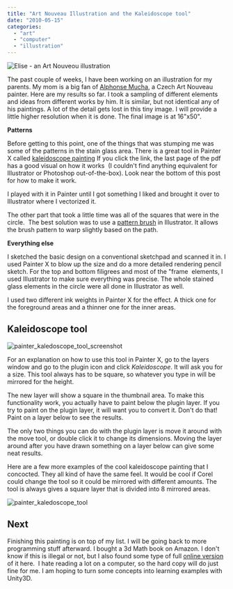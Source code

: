 ```yaml
---
title: "Art Nouveau Illustration and the Kaleidoscope tool"
date: "2010-05-15"
categories: 
  - "art"
  - "computer"
  - "illustration"
---
```


![Elise - an Art Nouveou illustration](/images/elise-nouveouInk.gif "elise-nouveou")

The past couple of weeks, I have been working on an illustration for my parents. My mom is a big fan of [Alphonse Mucha](http://en.wikipedia.org/wiki/Alphonse_Mucha), a Czech Art Nouveau painter. Here are my results so far. I took a sampling of different elements and ideas from different works by him. It is similar, but not identical any of his paintings. A lot of the detail gets lost in this tiny image. I will provide a little higher resolution when it is done. The final image is at 16"x50".

**Patterns**

Before getting to this point, one of the things that was stumping me was some of the patterns in the stain glass area. There is a great tool in Painter X called [kaleidoscope painting](http://homepage.mac.com/pixlart/.Public/PDFs/Kaleidoscopic%20Painting.pdf) If you click the link, the last page of the pdf has a good visual on how it works  (I couldn't find anything equivalent for Illustrator or Photoshop out-of-the-box). Look near the bottom of this post for how to make it work.

I played with it in Painter until I got something I liked and brought it over to Illustrator where I vectorized it.

The other part that took a little time was all of the squares that were in the circle.  The best solution was to use a [pattern brush](http://graphicssoft.about.com/library/tuts/sf/blsf03brushes6.htm) in Illustrator. It allows the brush pattern to warp slightly based on the path.

**Everything else**

I sketched the basic design on a conventional sketchpad and scanned it in. I used Painter X to blow up the size and do a more detailed rendering pencil sketch. For the top and bottom filigrees and most of the "frame  elements, I used Illustrator to make sure everything was precise. The whole stained glass elements in the circle were all done in Illustrator as well.

I used two different ink weights in Painter X for the effect. A thick one for the foreground areas and a thinner one for the inner areas.

## Kaleidoscope tool

![](/images/painter_kaledoscope_tool_screenshot.gif "painter_kaledoscope_tool_screenshot")

For an explanation on how to use this tool in Painter X, go to the layers window and go to the plugin icon and click _Kaleidoscope_. It will ask you for a size. This tool always has to be square, so whatever you type in will be mirrored for the height.

The new layer will show a square in the thumbnail area. To make this functionality work, you actually have to paint below the plugin layer. If you try to paint on the plugin layer, it will want you to convert it. Don't do that! Paint on a layer below to see the results.

The only two things you can do with the plugin layer is move it around with the move tool, or double click it to change its dimensions. Moving the layer around after you have drawn something on a layer below can give some neat results.

Here are a few more examples of the cool kaleidoscope painting that I concocted. They all kind of have the same feel. It would be cool if Corel could change the tool so it could be mirrored with different amounts. The tool is always gives a square layer that is divided into 8 mirrored areas.

![](/images/painter_kaledoscope_tool.gif "painter_kaledoscope_tool")

## Next

Finishing this painting is on top of my list. I will be going back to more programming stuff afterward. I bought a 3d Math book on Amazon. I don't know if this is illegal or not, but I also found some type of full [online version](http://www.scribd.com/doc/11997032/3D-Math-Primer-for-Graphics-and-Game-Development) of it here.  I hate reading a lot on a computer, so the hard copy will do just fine for me. I am hoping to turn some concepts into learning examples with Unity3D.
